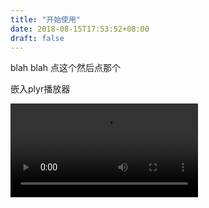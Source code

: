 ```yaml
---
title: "开始使用"
date: 2018-08-15T17:53:52+08:00
draft: false
---
```



blah blah 点这个然后点那个

嵌入plyr播放器

<div style="max-width: 720px;">
<video controls crossorigin playsinline>

<source src="http://botcraft-qiniu.datui.tv/01_%E7%99%BB%E5%BD%95%E4%B8%8E%E5%88%B6%E4%BD%9C%E7%AC%AC%E4%B8%80%E4%B8%AA%E4%BD%9C%E5%93%81.mp4" type="video/mp4" size="1080">

</video>
<script src="https://cdn.plyr.io/3.4.3/plyr.js"></script>
<link rel="stylesheet" href="https://cdn.plyr.io/3.4.3/plyr.css">
<script>
window.player = new Plyr('video', {captions: {active: true}});
</script>
</div>
